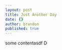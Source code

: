 ```yaml
---
layout: post
title: Just Another Day
date: {}
author: brandon
published: true
---
```


some contentasdf
D